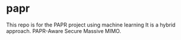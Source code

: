 # papr

This repo is for the PAPR project using machine learning
It is a hybrid approach.
PAPR-Aware Secure Massive MIMO.
